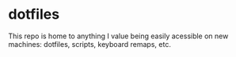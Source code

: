 # dotfiles

This repo is home to anything I value being easily acessible on new machines: dotfiles, scripts, keyboard remaps, etc.
